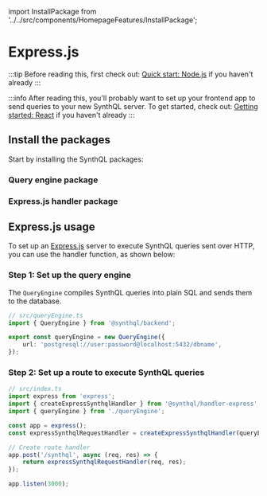 import InstallPackage from '../../src/components/HomepageFeatures/InstallPackage';

# Express.js

:::tip
Before reading this, first check out:
[Quick start: Node.js](./quick-start) if you haven't already
:::

:::info
After reading this, you'll probably want to set up your frontend app to send queries to your new SynthQL server. To get started, check out:
[Getting started: React](./react) if you haven't already
:::

## Install the packages

Start by installing the SynthQL packages:

### Query engine package

<InstallPackage packageName="@synthql/backend" />

### Express.js handler package

<InstallPackage packageName="@synthql/handler-express" />

## Express.js usage

To set up an [Express.js](https://expressjs.com/en/starter/installing.html) server to execute SynthQL queries sent over HTTP, you can use the handler function, as shown below:

### Step 1: Set up the query engine

The `QueryEngine` compiles SynthQL queries into plain SQL and sends them to the database.

```ts
// src/queryEngine.ts
import { QueryEngine } from '@synthql/backend';

export const queryEngine = new QueryEngine({
    url: 'postgresql://user:password@localhost:5432/dbname',
});
```

### Step 2: Set up a route to execute SynthQL queries

```ts
// src/index.ts
import express from 'express';
import { createExpressSynthqlHandler } from '@synthql/handler-express';
import { queryEngine } from './queryEngine';

const app = express();
const expressSynthqlRequestHandler = createExpressSynthqlHandler(queryEngine);

// Create route handler
app.post('/synthql', async (req, res) => {
    return expressSynthqlRequestHandler(req, res);
});

app.listen(3000);
```
